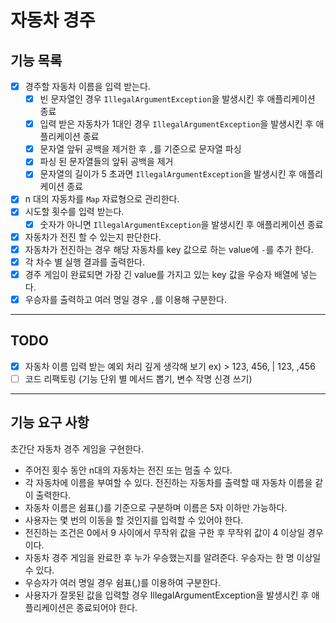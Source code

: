# 자동차 경주

## 기능 목록

- [x] 경주할 자동차 이름을 입력 받는다.
    - [x] 빈 문자열인 경우 `IllegalArgumentException`을 발생시킨 후 애플리케이션 종료
    - [x] 입력 받은 자동차가 1대인 경우 `IllegalArgumentException`을 발생시킨 후 애플리케이션 종료
    - [x] 문자열 앞뒤 공백을 제거한 후 `,`를 기준으로 문자열 파싱
    - [x] 파싱 된 문자열들의 앞뒤 공백을 제거
    - [x] 문자열의 길이가 5 초과면 `IllegalArgumentException`을 발생시킨 후 애플리케이션 종료
- [x] n 대의 자동차를 `Map` 자료형으로 관리한다.
- [x] 시도할 횟수를 입력 받는다.
    - [x] 숫자가 아니면 `IllegalArgumentException`을 발생시킨 후 애플리케이션 종료
- [x] 자동차가 전진 할 수 있는지 판단한다.
- [x] 자동차가 전진하는 경우 해당 자동차를 key 값으로 하는 value에 `-`를 추가 한다.
- [x] 각 차수 별 실행 결과를 출력한다.
- [x] 경주 게임이 완료되면 가장 긴 value를 가지고 있는 key 값을 우승자 배열에 넣는다.
- [x] 우승자를 출력하고 여러 명일 경우 `,`를 이용해 구분한다.

---

## TODO

- [x] 자동차 이름 입력 받는 예외 처리 깊게 생각해 보기 ex) > 123, 456, | 123, ,456
- [ ] 코드 리팩토링 (기능 단위 별 메서드 뽑기, 변수 작명 신경 쓰기)

---

## 기능 요구 사항

초간단 자동차 경주 게임을 구현한다.

* 주어진 횟수 동안 n대의 자동차는 전진 또는 멈출 수 있다.
* 각 자동차에 이름을 부여할 수 있다. 전진하는 자동차를 출력할 때 자동차 이름을 같이 출력한다.
* 자동차 이름은 쉼표(,)를 기준으로 구분하며 이름은 5자 이하만 가능하다.
* 사용자는 몇 번의 이동을 할 것인지를 입력할 수 있어야 한다.
* 전진하는 조건은 0에서 9 사이에서 무작위 값을 구한 후 무작위 값이 4 이상일 경우이다.
* 자동차 경주 게임을 완료한 후 누가 우승했는지를 알려준다. 우승자는 한 명 이상일 수 있다.
* 우승자가 여러 명일 경우 쉼표(,)를 이용하여 구분한다.
* 사용자가 잘못된 값을 입력할 경우 IllegalArgumentException을 발생시킨 후 애플리케이션은 종료되어야 한다.